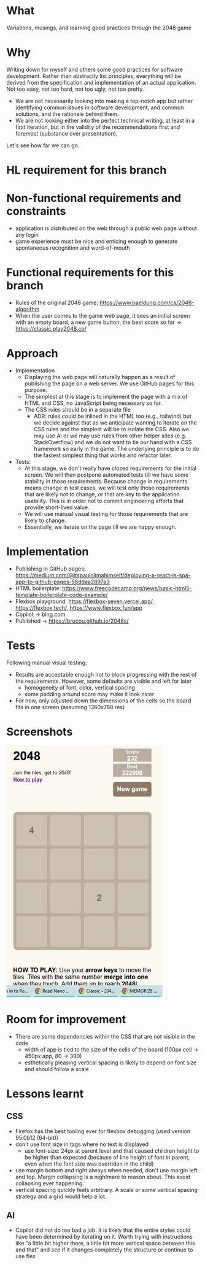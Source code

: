 # What
Variations, musings, and learning good practices through the 2048 game

# Why
Writing down for myself and others some good practices for software development. Rather than abstractly list principles, everything will be derived from the specification and implementation of an actual application. Not too easy, not too hard, not too ugly, not too pretty. 

- We are not necessarily looking into making a top-notch app but rather identifying common issues in software development, and common solutions, and the rationale behind them.
- We are not looking either into the perfect technical writing, at least in a first iteration, but in the validity of the recommendations first and foremost (substance over presentation).

Let's see how far we can go.

# HL requirement for this branch

# Non-functional requirements and constraints
- application is distributed on the web through a public web page without any login
- game experience must be nice and enticing enough to generate spontaneous recognition and word-of-mouth

# Functional requirements for this branch
- Rules of the original 2048 game: https://www.baeldung.com/cs/2048-algorithm
- When the user comes to the game web page, it sees an initial screen with an empty board, a new game button, the best score so far -> https://classic.play2048.co/

# Approach
- Implementation
  - Displaying  the web page will naturally happen as a result of publishing the page on a web server. We use GitHub pages for this purpose.
  - The simplest at this stage is to implement the page with a mix of HTML and CSS, no JavaScript being necessary so far.
  - The CSS rules should be in a separate file
    - ADR: rules could be inlined in the HTML too (e.g., tailwind) but we decide against that as we anticipate wanting to iterate on the CSS rules and the simplest will be to isolate the CSS. Also we may use AI or we may use rules from other helper sites (e.g. StackOverflow) and we do not want to tie our hand with a CSS framework so early in the game. The underlying principle is to do the fastest simplest thing that works and refactor later.
- Tests:
  - At this stage, we don't really have closed requirements for the initial screen. We will then postpone automated tests till we have some stability in those requirements. Because change in requirements means change in test cases, we will test only those requirements that are likely not to change, or that are key to the application usability. This is in order not to commit engineering efforts that provide short-lived value.
  - We will use manual visual testing for those requirements that are likely to change.
  - Essentially, we iterate on the page till we are happy enough.

# Implementation
- Publishing in GitHub pages: https://medium.com/@itspaulolimahimself/deploying-a-react-js-spa-app-to-github-pages-58ddaa2897a3
- HTML boilerplate: https://www.freecodecamp.org/news/basic-html5-template-boilerplate-code-example/
- Flexbox playground: https://flexbox-seven.vercel.app/, https://flexbox.tech/, https://www.flexbox.fun/app
- Copilot -> bing.com
- Published -> https://brucou.github.io/2048s/

# Tests
Following manual visual testing:
- Results are acceptable enough not to block progressing with the rest of the requirements. However, some defaults are visible and left for later
  - homogeneity of font, color, vertical spacing
  - some padding around score may make it look nicer
- For now, only adjusted down the dimensions of the cells so the board fits in one screen (assuming 1360x768 res)

# Screenshots
![Initial screen](./2048s%20-%20initial%20screen.png)

# Room for improvement
- There are some dependencies within the CSS that are not visible in the code
  - width of app is tied to the size of the cells of the board (100px cell -> 450px app, 80 -> 390)
  - esthetically pleasing vertical spacing is likely to depend on font size and should follow a scale

# Lessons learnt
## CSS
- Firefox has the best tooling ever for flexbox debugging (used version 95.0b12 (64-bit))
- don't use font size in tags where no text is displayed
  - use font-size: 24px at parent level and that caused children height to be higher than expected (because of line height of font in parent, even when the font size was overriden in the child)
- use margin bottom and right always when needed, don't use margin left and top. Margin collapsing is a nightmare to reason about. This avoid collapsing ever happening.
- vertical spacing quickly feels arbitrary. A scale or some vertical spacing strategy and a grid would help a lot.

## AI
- Copilot did not do too bad a job. It is likely that the entire styles could have been determined by iterating on it. Worth trying with instructions like "a little bit higher there, a little bit more vertical space between this and that" and see if it changes completely the structure or continue to use flex

